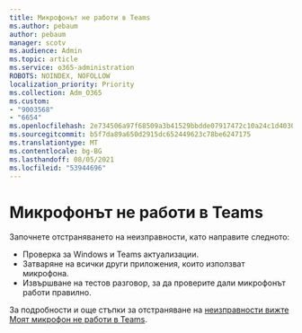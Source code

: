```yaml
---
title: Микрофонът не работи в Teams
ms.author: pebaum
author: pebaum
manager: scotv
ms.audience: Admin
ms.topic: article
ms.service: o365-administration
ROBOTS: NOINDEX, NOFOLLOW
localization_priority: Priority
ms.collection: Adm_O365
ms.custom:
- "9003568"
- "6654"
ms.openlocfilehash: 2e734506a97f68509a3b41529bbdde07917472c10a24c1d40305fdad7feff41a
ms.sourcegitcommit: b5f7da89a650d2915dc652449623c78be6247175
ms.translationtype: MT
ms.contentlocale: bg-BG
ms.lasthandoff: 08/05/2021
ms.locfileid: "53944696"
---
```

# <a name="microphone-isnt-working-in-teams"></a>Микрофонът не работи в Teams

Започнете отстраняването на неизправности, като направите следното:

- Проверка за Windows и Teams актуализации.
- Затваряне на всички други приложения, които използват микрофона.
- Извършване на тестов разговор, за да проверите дали микрофонът работи правилно.

За подробности и още стъпки за отстраняване на [неизправности вижте Моят микрофон не работи в Teams](https://support.microsoft.com/office/666d1123-9dd0-4a31-ad2e-a758b204f33a).
